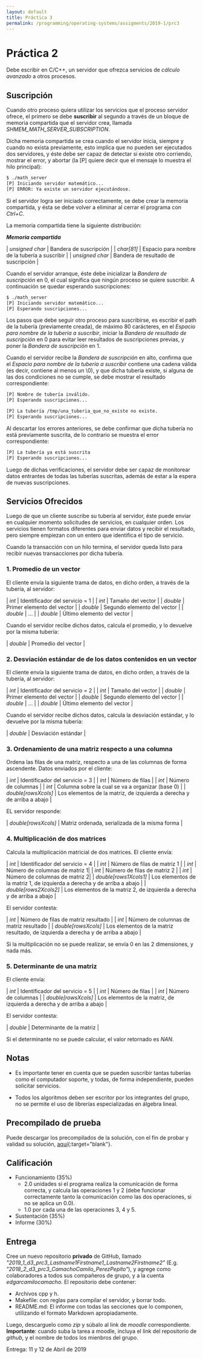 ```yaml
---
layout: default
title: Práctica 3
permalink: /programming/operating-systems/assigments/2019-1/prc3
---
```


# Práctica 2

Debe escribir en C/C++, un servidor que ofrezca servicios de *cálculo avanzado* a otros procesos.

## Suscripción

Cuando otro proceso quiera utilizar los servicios que el proceso servidor ofrece, el primero se debe **suscribir** al segundo a través de un bloque de memoria compartida que el servidor crea, llamada *SHMEM_MATH_SERVER_SUBSCRIPTION*.

Dicha memoria compartida se crea cuando el servidor inicia, siempre y cuando no exista previamente, esto implica que no pueden ser ejecutados dos servidores, y éste debe ser capaz de detectar si existe otro corriendo, mostrar el error, y abortar (la [P] quiere decir que el mensaje lo muestra el hilo principal):

``` bash
$ ./math_server
[P] Iniciando servidor matemático...
[P] ERROR: Ya existe un servidor ejecutándose.
```

Si el servidor logra ser iniciado correctamente, se debe crear la memoria compartida, y ésta se debe volver a eliminar al cerrar el programa con *Ctrl+C*.

La memoria compartida tiene la siguiente distribución:

***Memoria compartida***

| *unsigned char* | Bandera de suscripción |
| *char[81]* | Espacio para nombre de la tubería a suscribir |
| *unsigned char* | Bandera de resultado de suscripción |

Cuando el servidor arranque, éste debe inicializar la *Bandera de suscripción* en 0, el cual significa que ningún proceso se quiere suscribir. A continuación se quedar esperando suscripciones:

``` bash
$ ./math_server
[P] Iniciando servidor matemático...
[P] Esperando suscripciones...
```

Los pasos que debe seguir otro proceso para suscribirse, es escribir el path de la tubería (previamente creada), de máximo 80 carácteres, en el *Espacio para nombre de la tubería a suscribir*, iniciar la *Bandera de resultado de suscripción* en 0 para evitar leer resultados de suscripciones previas, y poner la *Bandera de suscripción* en 1.

Cuando el servidor recibe la *Bandera de suscripción* en alto, confirma que el *Espacio para nombre de la tubería a suscribir* contiene una cadena válida (es decir, contiene al menos un \0), y que dicha tubería existe, si alguna de las dos condiciones no se cumple, se debe mostrar el resultado correspondiente:

``` bash
[P] Nombre de tubería inválido.
[P] Esperando suscripciones...
```

``` bash
[P] La tubería /tmp/una_tuberia_que_no_existe no existe.
[P] Esperando suscripciones...
```

Al descartar los errores anteriores, se debe confirmar que dicha tubería no está previamente suscrita, de lo contrario se muestra el error correspondiente:

``` bash
[P] La tubería ya está suscrita
[P] Esperando suscripciones...
```

Luego de dichas verificaciones, el servidor debe ser capaz de monitorear datos entrantes de todas las tuberías suscritas, además de estar a la espera de nuevas suscripciones.

## Servicios Ofrecidos

Luego de que un cliente suscribe su tubería al servidor, éste puede enviar en cualquier momento solicitudes de servicios, en cualquier orden. Los servicios tienen formatos diferentes para enviar datos y recibir el resultado, pero siempre empiezan con un entero que identifica el tipo de servicio.

Cuando la transacción con un hilo termina, el servidor queda listo para recibir nuevas transacciones por dicha tubería.

### 1. Promedio de un vector

El cliente envía la siguiente trama de datos, en dicho orden, a través de la tubería, al servidor:

| *int* | Identificador del servicio = 1 |
| *int* | Tamaño del vector |
| *double* | Primer elemento del vector |
| *double* | Segundo elemento del vector |
| *double* | ... |
| *double* | Último elemento del vector |

Cuando el servidor recibe dichos datos, calcula el promedio, y lo devuelve por la misma tubería:

| *double* | Promedio del vector |

### 2. Desviación estándar de de los datos contenidos en un vector

El cliente envía la siguiente trama de datos, en dicho orden, a través de la tubería, al servidor:

| *int* | Identificador del servicio = 2 |
| *int* | Tamaño del vector |
| *double* | Primer elemento del vector |
| *double* | Segundo elemento del vector |
| *double* | ... |
| *double* | Último elemento del vector |

Cuando el servidor recibe dichos datos, calcula la desviación estándar, y lo devuelve por la misma tubería:

| *double* | Desviación estándar |

### 3. Ordenamiento de una matriz respecto a una columna

Ordena las filas de una matriz, respecto a una de las columnas de forma ascendente. Datos enviados por el cliente:

| *int* | Identificador del servicio = 3 |
| *int* | Número de filas |
| *int* | Número de columnas |
| *int* | Columna sobre la cual se va a organizar (base 0) |
| *double[rowsXcols]* | Los elementos de la matriz, de izquierda a derecha y de arriba a abajo |

EL servidor responde:

| *double[rowsXcols]* | Matriz ordenada, serializada de la misma forma |

### 4. Multiplicación de dos matrices

Calcula la multiplicación matricial de dos matrices. El cliente envía:

| *int* | Identificador del servicio = 4 |
| *int* | Número de filas de matriz 1 |
| *int* | Número de columnas de matriz 1|
| *int* | Número de filas de matriz 2 |
| *int* | Número de columnas de matriz 2|
| *double[rows1Xcols1]* | Los elementos de la matriz 1, de izquierda a derecha y de arriba a abajo |
| *double[rows2Xcols2]* | Los elementos de la matriz 2, de izquierda a derecha y de arriba a abajo |

El servidor contesta:

| *int* | Número de filas de matriz resultado |
| *int* | Número de columnas de matriz resultado |
| *double[rowsXcols]* | Los elementos de la matriz resultado, de izquierda a derecha y de arriba a abajo |

Si la multiplicación no se puede realizar, se envía 0 en las 2 dimensiones, y nada más.

### 5. Determinante de una matriz

El cliente envía:

| *int* | Identificador del servicio = 5 |
| *int* | Número de filas |
| *int* | Número de columnas |
| *double[rowsXcols]* | Los elementos de la matriz, de izquierda a derecha y de arriba a abajo |

El servidor contesta:

| *double* | Determinante de la matriz |

Si el determinante no se puede calcular, el valor retornado es *NAN*.

## Notas

* Es importante tener en cuenta que se pueden suscribir tantas tuberías como el computador soporte, y todas, de forma independiente, pueden solicitar servicios.

* Todos los algoritmos deben ser escritor por los integrantes del grupo, no se permite el uso de librerías especializadas en álgebra lineal.

## Precompilado de prueba

Puede descargar los precompilados de la solución, con el fin de probar y validad su solución, [aquí](https://github.com/cstopics/cstopics/tree/gh-pages/assets/binaries/digital3_lab3_2019_1){:target="blank"}.

## Calificación

* Funcionamiento (35%)
  * 2.0 unidades si el programa realiza la comunicación de forma correcta, y calcula las operaciones 1 y 2 (debe funcionar correctamente tanto la comunicación como las dos operaciones, si no se aplica un 0.0).
  * 1.0 por cada una de las operaciones 3, 4 y 5.
* Sustentación (35%)
* Informe (30%)

## Entrega

Cree un nuevo repositorio **privado** de GitHub, llamado *"2019_1_d3_prc3_Lastname1Firstname1_Lastname2Firstname2"* (E.g. *"2018_2_d3_prc3_CamachoCamilo_PerezPepito"*), y agrege como colaboradores a todos sus compañeros de grupo, y a la cuenta *edgarcamilocamacho*. El repositorio debe contener:

* Archivos cpp y h.
* Makefile: con reglas para compilar el servidor, y borrar todo.
* README.md: El informe con todas las secciones que lo componen, utilizando el formato Markdown apropiadamente.

Luego, descarguelo como *zip* y súbalo al link de *moodle* correspondiente. **Importante**: cuando suba la tarea a moodle, incluya el link del repositorio de *github*, y el nombre de todos los mienbros del grupo.

Entrega: 11 y 12 de Abril de 2019
